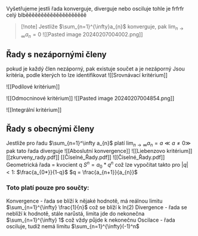Vyšetřujeme jestli řada konverguje, diverguje nebo osciluje
tohle je frfrfr celý blběěěěěěěěěěěěěěěěěěěě

>[!note] Jestliže $\sum_{n=1}^{\infty}a_{n}$ konverguje, pak $\lim_{ n \to \infty }a_{n}=0$
![[Pasted image 20240207004002.png]]
## Řady s nezápornými členy
pokud je každý člen nezáporný, pak existuje součet a je nezáporný
Jsou kritéria, podle kterých to lze identifikovat
![[Srovnávací kritérium]]

![[Podílové kritérium]]

![[Odmocninové kritérium]]
![[Pasted image 20240207004854.png]]

![[Integrální kritérium]]
## Řady s obecnými členy
Jestliže pro řadu $\sum_{n=1}^\infty a_{n}$ platí $\lim_{ n \to \infty }a_{n}=a \ll a\neq 0\gg$ pak tato řada diverguje
![[Aboslutní konvergence]]
![[Liebenzovo kritérium]]
[[zkurveny_rady.pdf]]
[[Číselné_Řady.pdf]]
![[Číselné_Řady.pdf]]
Geometrická řada = kvocient q
$S^n=a_{0}*q^n$ což lze vypočítat takto pro $|q|<1$: $\frac{a_{0*}}{1-q}$
$q = \frac{a_{n+1}}{a_{n}}$


### Toto platí pouze pro součty:
Konvergence - řada se blíží k nějaké hodnotě, má reálnou limitu
$\sum_{n=1}^{\infty}  \frac{1}{n}$ což se blíží k ln(2) 
Divergence - řada se neblíží k hodnotě, stále narůstá, limita jde do nekonečna
$\sum_{n=1}^{\infty}  1$ což vždy půjde k nekonečnu
Oscilace - řada osciluje, tudíž nemá limitu
$\sum_{n=1}^{\infty}(-1)^n$



